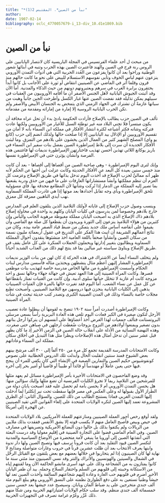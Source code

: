 ```yaml
---
title: "*نبأ من الصين*. المقتبس 2(1)"
author: 
date: 1907-02-14
bibliography: oclc_4770057679-i_13-div_10.d1e1869.bib
---
```




#  نبأ من الصين 

 من مبحث ل  أحد  علماء الفرنسيس في  المجلة  الباريسية 
 كان لانتصار اليابانيين على الروس رنة فرح في الصين والهند فاعتبرت الصين بهذه الحرب وتنبه في أبنائها شعور الوطنية وراحوا بعد أن كانوا يفزعون من العُدد الحربية التي هي أدوات التمدن الأوروبي ينزعون عنهم لباس الخوف وتأبى نفوسهم الاستسلام للبيض على نحو ما كانت حالهم منذ قرون وقلما أُثر في الماضي عن الصينيين انتقاض أو ثورة على الأجانب بل كانوا أبداُ يحتقرون برابرة الغرب في سرهم ويعتبرونهم دونهم من حيث الذكاء والمدنية. أما الآن وقد أثبتت الجيوش اليابانية لأهل الجنس الأصفر أن ما أقامه الأوروبيون من العقبات في سبيلهم يمكن تذليله فقد نفضت الصين عنها غبار الكسل وأطرحت الجبن جانباً وهبت من سباتها عازمةً أن تشترك في الجهاد الزمني الذي يتمخض به الجنسان الأبيض والأصفر ولم تكن الحرب اليابانية الروسية إلا إمارة من إماراته ومقدمة من مقدماته. 

 تألف في الصين حزب يطالب بالإصلاح فأرادت الحكومة بادئ بدء أن تحل عراه مخافة أن يكون مبتسراً فلا تجني البلاد منه غير توطئة السبل للأغيار من الأوروبيين ولكنها عادت فتركته وشانه فكثر أشياعه لكثرة انتشار الأفكار في مملكة ابن السماء بأنه لا أمان من تقسيم الأوروبيين أو الإذلال بيد اليابانيين إلا إذا صلحت حالها ولذلك انضم إلى حزب (كانغ يو واي) المصلح الشهير كثير من العمال الذين يخشون على بلادهم من التمزق. وما لبثت الأفكار الجديدة أن سرت إلى بلاط إمبراطورة الصين بفضل بنات سفير ابن السماء في باريز يوكانغ اللائي تهذبن أحسن تهذيب فاختارتهن الإمبراطورة نديمات لها فاغتنمن هذه الفرصة وأنشأن يؤثرن حتى في الإمبراطورة نفسها.  

 وإنك لترى اليوم الإمبراطورة - وهي صاحبة الصين من أقصاها إلى أقصاها - بعد أن كانت منذ  خمس  سنين بعيدة كل البعد عن الأفكار الحديثة وكانت عزلت ابن أختها عن الحكم لأنه ظهر أنه ممالئٌ لحزب الإصلاح قد أخذت اليوم تدخل بذاتها في طريق الإصلاح وعزمت كل العزم أن تنظم مملكتها وأنشأ مستشاراتها العارفات على ما فيهن من حذق ودربة يقنعنها بما تصير إليه المملكة من الدمار إذا تُركت وشأنها لأن المطامع محدقة بها. فأي مسؤولية تلحق الإمبراطورة وبأي وجه تقابل أجدادها بعد موتها إذا هي غادرت   المملكة السماوية نهب أيدي الناهبين ممزقة كل ممزق. 

 وينسب وصول حزب الإصلاح إلى غاياته لأولئك التلاميذ الذين يتلقون العلم في المدارس خارج بلادهم وخصوصاً لمن يدرسون في كليات اليابان وكلهم يد واحدة في محاولة إصلاح بلادهم ذاك الإصلاح الذي به أصبحت اليابان مملكة مغبوطة مرهوبة الجانب والبأس وإن كثيرين من هؤلاء التلاميذ ينزعون إلى الثورة ويريدون أن يقطعوا كل صلة مع الماضي وأن يقيموا على أنقاضه أساس ملك جديد يتمكن من ضبط قياد الصفر عامة بيده. وكان من نتائج أعمالهم الشريفة أن انبث هذا الفكر على التدريج في عقول  أربعمائة  مليون نسمة من سكان الصين وأنشأوا صحفاً باللغة العامية أخذ منشئوها ينقدون أحوال المملكة السماوية ويطالبون بتغيير إدارتها ويحملون الحملات المنكرة على كل عامل يقف في طريق الإصلاح ويناوئ سياسته غير مبالين بما قد ينتج لهم ذلك من العذاب الشديد أحياناً. 

 ولم يتخلف النساء أيضاً عن الاشتراك في هذه الحركة إذ كان لهن من بنات الوزير نديمات الإمبراطورة المشار إليهن أعظم مثال ينشطهن ويحتذين مثاله فأسسن مدارس لبنات الحكام وأسست الإمبراطورة من مالها الخاص مدرسة خاصة لتهذيب بنات موظفي قصرها. وكانت المرأة الصينية إلى هذا العهد تعيش في جهالة جهلاء وحالها   نسق و  احد  مزوجة كانت أم عازبة لا تتخلل حياتها سلوى أدبية. وإن كانت من الغنيات تمتاز بانقطاعها عن كل عمل عن نساء الشعب. أما اليوم فقد تغيرت حالها بالمرة فإن الفتيات الصينيات يذهبن إلى الكليات اليابانية ينجزن فيها دروسهن مع التلاميذ الصينيين. وأصبحت تطبع مجلات خاصة بالنساء وذلك في المدن الصينية الكبرى وتصدر كتب حديثة تبحث في شأت المرأة الصينية. 

 وكانت الإمبراطورة أصدرت أمراً سنة  ١٩٠٢  تنصح به لقومها أن يبطلوا عادة تعصيب الأرجل لتكون صغيرة في الكبر فعادت اليوم تلغي هذه العادة البربرية رأساً بسعي مرسلي البروتستانت فتألف جمعيات لهذا الغرض أخذ أعضاؤها على أنفسهم أن يتركوا أرجل بناتهم بدون تصغير ويمنعوا أولادهم من التزوج بزوجات ضُغطت أرجلهن في صباهن حتى صغرت. وهذه النهضة النسائية من الأدلة على انقلاب حالة الصين في الزمن الأخير إذ ما كان يظهر قبل  عشر  سنين أن تدخل أمثال هذه الإصلاحات ويطرأ مثل هذا التبديل   في أخلاق سكان مملكة ابن السماء وعاداتهم. 

 وكانت الامتحانات المدرسة القديمة تجمع كل مرة من  ٢٥٠  ألفاً إلى  ٣٠٠  ألف  مرشح بينهم بعض الشيوخ فمنذ سنتين انقلبت الحال وأبدلت تلك الدروس الخطابية على نصوص كونفوشيوس حكيم الصين والتمارين الصعبة في الإنشاء التي كان يكفي للمرء أن ينجح فيها حتى يعين عاملاً أو مهندساً أو قائداً أو طبيباً أو قاضياً أو أمير بحر إلى آخره. 

 وقد وضع الفاحصون في الامتحانات الأخيرة بأمر الإمبراطورة مسائل لم يعهد مثلها للمرشحين من التلاميذ ربما لا تجرؤ الكليات الفرنسية أن تضع مثلها وإليك سؤالين منها: هل يحسن التمدن الأوروبي أم لا يحسن بأمة لم تحصل عليه فقد أصبحت يابان دولة من الطراز الأول بقبولها له وعلى العكس في مصر فإنها سقطت تحت نير إنكلترا لما أدخلت إليها التمدن الغربي فماذا يستنتج الطالب من ذلك للصين.   والسؤال الثاني: أي الطرق المشروعة تعمد إليها الصين لتكره الولايات المتحدة على إلغاء القوانين التي تقيد الصينيين عن الهجرة إلى أمريكا. 

 ولقد أوقع رخص أجور العملة الصينيين ومنازعتهم للعملة الأمريكيين بلاد الولايات المتحدة في حيص وبيص فأصبح العامل منهم لا يكسب قوته إلا بشق الأنفس ففقدت بذلك ملايين من الريالات ولم يكتفوا بذلك بل حالوا دون البضائع الأمريكية وتصريفها في مصارف الصين. وفي العام الماضي قضوا على التجارة الصينية في إقليم مغوليا وقد درست البعثة التي أنفذتها الصين إلى أوروبا ما ينبغي لأمة متحضرة من الأوضاع السياسية والمدنية لتكسر الصين قيود التقليد بعد أن كانت قروناً ترسف فيها وتصبح الصين ولها دار ندوة وابنها يعرف الانتخاب بعد أن ظلت  عشرين  قرناً في حروب وغارات متواصلة ومذابح لا نهاية لها كان الصينيون إذا لم يتحاربوا في خلالها بعضهم مع بعض يلتقون مع القبائل الرحَّل في الشمال والسيتين والهونسيين والأتراك والتتر وقد نسي الصينيون منذ مئتي سنة ما كانوا يمتازون به من الشجاعة وذلك على عهد أسرى مانشو الحاكمة الآن وما لقنتهم إياه من الاستكانة وحببته إلى قلوبهم من السلم واحتقار السلاح وحمله. بيد أن ظفر اليابان الأخير أضرم في قلوبهم حب الغارة وعادة إليهم شجاعتهم السالفة وأخذت الصين تعد لها جيشاً وطنياً تستعين به على دفع الطوارئ نظمته على   النسق الأوروبي وهو يبلغ اليوم  مئة  ألف  جندي متخرجين على يد ضباط ألمان ويابان. وسيصبح عدد جيشها بعد  خمس  سنين  خمسمائة  ألف  جندي منظم. وقد سلب حكام الولايات امتيازاتهم الحربية ومن شكا منهم ذلك عُزّر وغُرّم غرامة تصرف في التجهيزات الحربية.  
